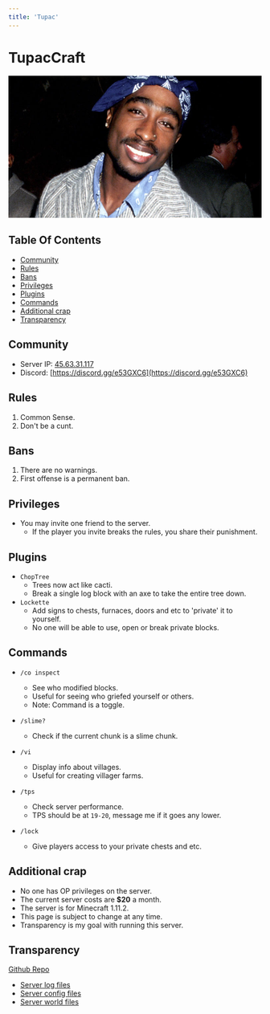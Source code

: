 ```yaml
---
title: 'Tupac'
---
```


# TupacCraft

![Biggie Smalls](/img/biggie.jpg)

## Table Of Contents

<!-- vim-markdown-toc GFM -->
* [Community](#community)
* [Rules](#rules)
* [Bans](#bans)
* [Privileges](#privileges)
* [Plugins](#plugins)
* [Commands](#commands)
* [Additional crap](#additional-crap)
* [Transparency](#transparency)

<!-- vim-markdown-toc -->

## Community

- Server IP: [45.63.31.117](http://45.63.31.117)
- Discord: [https://discord.gg/e53GXC6](https://discord.gg/e53GXC6)


## Rules

1. Common Sense.
2. Don't be a cunt.


## Bans

1. There are no warnings.
2. First offense is a permanent ban.


## Privileges

- You may invite one friend to the server.
    - If the player you invite breaks the rules, you share their punishment.


## Plugins

- `ChopTree`
    - Trees now act like cacti.
    - Break a single log block with an axe to take the entire tree down.
- `Lockette`
    - Add signs to chests, furnaces, doors and etc to 'private' it to yourself.
    - No one will be able to use, open or break private blocks.


## Commands

- `/co inspect`
    - See who modified blocks.
    - Useful for seeing who griefed yourself or others.
    - Note: Command is a toggle.
- `/slime?`
    - Check if the current chunk is a slime chunk.
- `/vi`
    - Display info about villages.
    - Useful for creating villager farms.
- `/tps`
    - Check server performance.
    - TPS should be at `19-20`, message me if it goes any lower.

- `/lock`
    - Give players access to your private chests and etc.


## Additional crap

- No one has OP privileges on the server.
- The current server costs are **$20** a month.
- The server is for Minecraft 1.11.2.
- This page is subject to change at any time.
- Transparency is my goal with running this server.


## Transparency

[Github Repo](https://github.com/TupaCraft)

- [Server log files](https://github.com/TupacCraft/Logs)
- [Server config files](https://github.com/TupacCraft/Configs)
- [Server world files](https://github.com/TupacCraft/Worlds)
